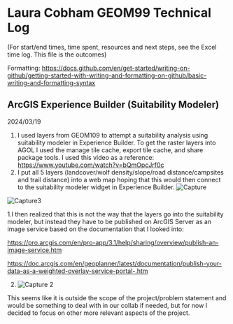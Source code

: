 # Laura Cobham GEOM99 Technical Log 
(For start/end times, time spent, resources and next steps, see the Excel time log. This file is the outcomes)

Formatting: https://docs.github.com/en/get-started/writing-on-github/getting-started-with-writing-and-formatting-on-github/basic-writing-and-formatting-syntax

## ArcGIS Experience Builder (Suitability Modeler)

2024/03/19

1. I used layers from GEOM109 to attempt a suitability analysis using suitability modeler in Experience Builder. To get the raster layers into AGOL I used the manage tile cache, export tile cache, and share package tools. I used this video as a reference: https://www.youtube.com/watch?v=bQmOpcJrf0c
2. I put all 5 layers (landcover/wolf density/slope/road distance/campsites and trail distance) into a web map hoping that this would then connect to the suitability modeler widget in Experience Builder.
![Capture](https://github.com/lacobham/geom99techlog/assets/146376068/1e825720-d9dc-422c-9118-a65d9c493a18)

![Capture3](https://github.com/lacobham/geom99techlog/assets/146376068/8fe1ed22-4bb1-4655-ab72-a760eec83d61)


1.I then realized that this is not the way that the layers go into the suitability modeler, but instead they have to be published on ArcGIS Server as an image service based on the documentation that I looked into:

https://pro.arcgis.com/en/pro-app/3.1/help/sharing/overview/publish-an-image-service.htm

https://doc.arcgis.com/en/geoplanner/latest/documentation/publish-your-data-as-a-weighted-overlay-service-portal-.htm

2. ![Capture 2](https://github.com/lacobham/geom99techlog/assets/146376068/17110ec4-f4ff-4b7d-91d1-5a3a155afd5e)

This seems like it is outside the scope of the project/problem statement and would be something to deal with in our collab if needed, but for now I decided to focus on other more relevant aspects of the project.
